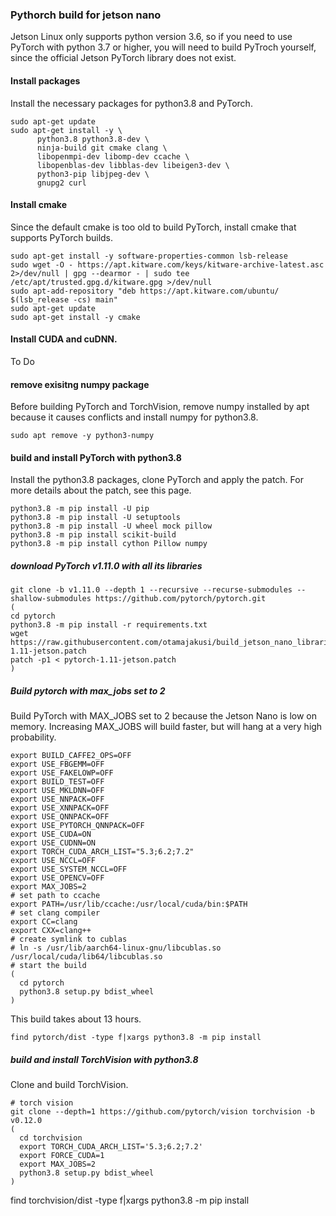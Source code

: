### Pythorch build for jetson nano

Jetson Linux only supports python version 3.6, so if you need to use PyTorch with python 3.7 or higher, you will need to build PyTroch yourself, since the official Jetson PyTorch library does not exist.

#### Install packages

Install the necessary packages for python3.8 and PyTorch.

```
sudo apt-get update
sudo apt-get install -y \
      python3.8 python3.8-dev \
      ninja-build git cmake clang \
      libopenmpi-dev libomp-dev ccache \
      libopenblas-dev libblas-dev libeigen3-dev \
      python3-pip libjpeg-dev \
      gnupg2 curl
```

#### Install cmake

Since the default cmake is too old to build PyTorch, install cmake that supports PyTorch builds.

```
sudo apt-get install -y software-properties-common lsb-release
sudo wget -O - https://apt.kitware.com/keys/kitware-archive-latest.asc 2>/dev/null | gpg --dearmor - | sudo tee /etc/apt/trusted.gpg.d/kitware.gpg >/dev/null
sudo apt-add-repository "deb https://apt.kitware.com/ubuntu/ $(lsb_release -cs) main"
sudo apt-get update
sudo apt-get install -y cmake
```


#### Install CUDA and cuDNN.

To Do

#### remove exisitng numpy package

Before building PyTorch and TorchVision, remove numpy installed by apt because it causes conflicts and install numpy for python3.8.
```
sudo apt remove -y python3-numpy
```

#### build and install PyTorch with python3.8

Install the python3.8 packages, clone PyTorch and apply the patch. For more details about the patch, see this page.

```
python3.8 -m pip install -U pip
python3.8 -m pip install -U setuptools
python3.8 -m pip install -U wheel mock pillow
python3.8 -m pip install scikit-build
python3.8 -m pip install cython Pillow numpy
```

##### download PyTorch v1.11.0 with all its libraries
```
git clone -b v1.11.0 --depth 1 --recursive --recurse-submodules --shallow-submodules https://github.com/pytorch/pytorch.git
(
cd pytorch
python3.8 -m pip install -r requirements.txt
wget https://raw.githubusercontent.com/otamajakusi/build_jetson_nano_libraries/main/pytorch/pytorch-1.11-jetson.patch
patch -p1 < pytorch-1.11-jetson.patch
)
```

##### Build pytorch with max_jobs set to 2
Build PyTorch with MAX_JOBS set to 2 because the Jetson Nano is low on memory. 
Increasing MAX_JOBS will build faster, but will hang at a very high probability.

```
export BUILD_CAFFE2_OPS=OFF
export USE_FBGEMM=OFF
export USE_FAKELOWP=OFF
export BUILD_TEST=OFF
export USE_MKLDNN=OFF
export USE_NNPACK=OFF
export USE_XNNPACK=OFF
export USE_QNNPACK=OFF
export USE_PYTORCH_QNNPACK=OFF
export USE_CUDA=ON
export USE_CUDNN=ON
export TORCH_CUDA_ARCH_LIST="5.3;6.2;7.2"
export USE_NCCL=OFF
export USE_SYSTEM_NCCL=OFF
export USE_OPENCV=OFF
export MAX_JOBS=2
# set path to ccache
export PATH=/usr/lib/ccache:/usr/local/cuda/bin:$PATH
# set clang compiler
export CC=clang
export CXX=clang++
# create symlink to cublas
# ln -s /usr/lib/aarch64-linux-gnu/libcublas.so /usr/local/cuda/lib64/libcublas.so
# start the build
(
  cd pytorch
  python3.8 setup.py bdist_wheel
)
```

This build takes about 13 hours.

```
find pytorch/dist -type f|xargs python3.8 -m pip install
```

##### build and install TorchVision with python3.8

Clone and build TorchVision.
```
# torch vision
git clone --depth=1 https://github.com/pytorch/vision torchvision -b v0.12.0
(
  cd torchvision
  export TORCH_CUDA_ARCH_LIST='5.3;6.2;7.2'
  export FORCE_CUDA=1
  export MAX_JOBS=2
  python3.8 setup.py bdist_wheel
)
```

find torchvision/dist -type f|xargs python3.8 -m pip install
